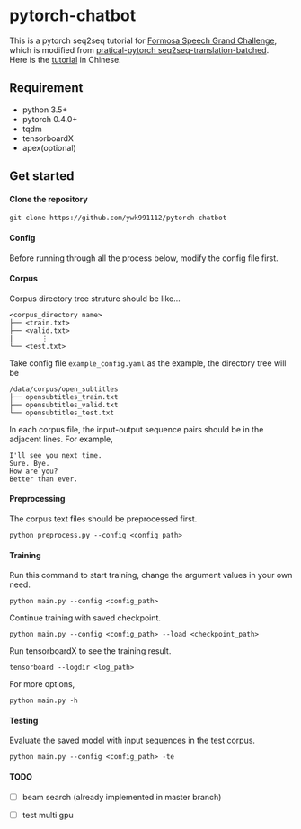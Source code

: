 # pytorch-chatbot
This is a pytorch seq2seq tutorial for [Formosa Speech Grand Challenge](https://fgc.stpi.narl.org.tw/activity/techai), which is modified from [pratical-pytorch seq2seq-translation-batched](https://github.com/spro/practical-pytorch/blob/master/seq2seq-translation/seq2seq-translation-batched.ipynb).  
Here is the [tutorial](https://fgc.stpi.narl.org.tw/activity/videoDetail/4b1141305df38a7c015e194f22f8015b) in Chinese.

## Requirement
* python 3.5+
* pytorch 0.4.0+
* tqdm
* tensorboardX
* apex(optional)

## Get started
#### Clone the repository
```
git clone https://github.com/ywk991112/pytorch-chatbot
```

#### Config
Before running through all the process below, modify the config file first.

#### Corpus
Corpus directory tree struture should be like...
```
<corpus_directory name>
├── <train.txt>
├── <valid.txt>
|       ⋮
└── <test.txt>
```

Take config file `example_config.yaml` as the example, the directory tree will be
```
/data/corpus/open_subtitles
├── opensubtitles_train.txt
├── opensubtitles_valid.txt
└── opensubtitles_test.txt
```

In each corpus file, the input-output sequence pairs should be in the adjacent lines. For example, 
```
I'll see you next time.
Sure. Bye.
How are you?
Better than ever.
```

#### Preprocessing
The corpus text files should be preprocessed first.
```
python preprocess.py --config <config_path>
```

#### Training
Run this command to start training, change the argument values in your own need.
```
python main.py --config <config_path>
```
Continue training with saved checkpoint.
```
python main.py --config <config_path> --load <checkpoint_path>
```
Run tensorboardX to see the training result.
```
tensorboard --logdir <log_path>
```
For more options,
```
python main.py -h
```

#### Testing
Evaluate the saved model with input sequences in the test corpus.
```
python main.py --config <config_path> -te
```

#### TODO
- [ ] beam search (already implemented in master branch)
- [ ] test multi gpu


